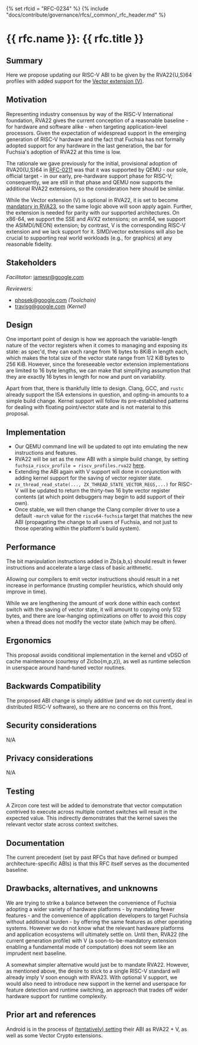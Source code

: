 <!-- mdformat off(templates not supported) -->
{% set rfcid = "RFC-0234" %}
{% include "docs/contribute/governance/rfcs/_common/_rfc_header.md" %}
# {{ rfc.name }}: {{ rfc.title }}
<!-- mdformat on -->

## Summary

Here we propose updating our RISC-V ABI to be given by the RVA22{U,S}64 profiles
with added support for the [Vector extension (V)][v-ext].

## Motivation

Representing industry consensus by way of the RISC-V International foundation,
RVA22 gives the current conception of a reasonable baseline - for hardware and
software alike - when targeting application-level processors. Given the
expectation of widespread support in the emerging generation of RISC-V hardware
and the fact that Fuchsia has not formally adopted support for any hardware in
the last generation, the bar for Fuchsia's adoption of RVA22 at this time is
low.

The rationale we gave previously for the initial, provisional adoption of
RVA20{U,S}64 in [RFC-0211][rfc-0211] was that it was supported by QEMU - our
sole, official target - in our early, pre-hardware support phase for RISC-V;
consequently, we are still in that phase and QEMU now supports the additional
RVA22 extensions, so the consideration here should be similar.

While the Vector extension (V) is optional in RVA22, it is set to become
[mandatory in RVA23][rva23], so the same logic above will soon apply again.
Further, the extension is needed for parity with our supported architectures.
On x86-64, we support the SSE and AVX2 extensions; on arm64, we support the
ASIMD(/NEON) extension; by contrast, V is the corresponding RISC-V extension
and we lack support for it. SIMD/vector extensions will also be crucial to
supporting real world workloads (e.g., for graphics) at any reasonable
fidelity.

## Stakeholders

*Facilitator:* jamesr@google.com

*Reviewers:*

-   phosek@google.com *(Toolchain)*
-   travisg@google.com *(Kernel)*

## Design

One important point of design is how we approach the variable-length nature of
the vector registers when it comes to managing and exposing its state: as
spec'd, they can each range from 16 bytes to 8KiB in length each, which makes
the total size of the vector state range from 1/2 KiB bytes to 256 KiB. However,
since the foreseeable vector extension implementations are limited to 16 byte
lengths, we can make that simplifying assumption that they are exactly 16 bytes
in length for now and punt on variability.

Apart from that, there is thankfully little to design. Clang, GCC, and `rustc`
already support the ISA extensions in question, and opting-in amounts to a
simple build change. Kernel support will follow its pre-established patterns for
dealing with floating point/vector state and is not material to this proposal.

## Implementation

*   Our QEMU command line will be updated to opt into emulating the new
    instructions and features.
*   RVA22 will be set as the new ABI with a simple build change, by setting
    `fuchsia_riscv_profile = riscv_profiles.rva22`
    [here][profile-build-setting].
*   Extending the ABI again with V support will done in conjunction with adding
    kernel support for the saving of vector register state.
*   `zx_thread_read_state(..., ZX_THREAD_STATE_VECTOR_REGS,...)` for RISC-V will
    be updated to return the thirty-two 16 byte vector register contents (at
    which point debuggers may begin to add support of their own).
*   Once stable, we will then change the Clang compiler driver to use a default
    `-march` value for the `riscv64-fuchsia` target that matches the new ABI
    (propagating the change to all users of Fuchsia, and not just to those
    operating within the platform's build system).

## Performance

The bit manipulation instructions added in Zb{a,b,s} should result in fewer
instructions and accelerate a large class of basic arithmetic.

Allowing our compilers to emit vector instructions should result in a net
increase in performance (trusting compiler heuristics, which should only improve
in time).

While we are lengthening the amount of work done within each context switch with
the saving of vector state, it will amount to copying only 512 bytes, and there
are low-hanging optimizations on offer to avoid this copy when a thread does not
modify the vector state (which may be often).

## Ergonomics

This proposal avoids conditional implementation in the kernel and vDSO of cache
maintenance (courtesy of Zicbo{m,p,z}), as well as runtime selection in
userspace around hand-tuned vector routines.

## Backwards Compatibility

The proposed ABI change is simply additive (and we do not currently deal in
distributed RISC-V software), so there are no concerns on this front.

## Security considerations

N/A

## Privacy considerations

N/A

## Testing

A Zircon core test will be added to demonstrate that vector computation
contrived to execute across multiple context switches will result in the
expected value. This indirectly demonstrates that the kernel saves the relevant
vector state across context switches.

## Documentation

The current precedent (set by past RFCs that have defined or bumped
architecture-specific ABIs) is that this RFC itself serves as the documented
baseline.

## Drawbacks, alternatives, and unknowns

We are trying to strike a balance between the convenience of Fuchsia adopting a
wider variety of hardware platforms - by mandating fewer features - and the
convenience of application developers to target Fuchsia without additional
burden - by offering the same features as other operating systems. However we
do not know what the relevant hardware platforms and application ecosystems will
ultimately settle on. Until then, RVA22 (the current generation profile) with V
(a soon-to-be-mandatory extension enabling a fundamental mode of computation)
does not seem like an imprudent next baseline.

A somewhat simpler alternative would just be to mandate RVA22. However, as
mentioned above, the desire to stick to a single RISC-V standard will already
imply V soon enough with RVA23. With optional V support, we would also need to
introduce new support in the kernel and userspace for feature detection and
runtime switching, an approach that trades off wider hardware support for
runtime complexity.

## Prior art and references

Android is in the process of [(tentatively) setting][android-tentative-abi]
their ABI as RVA22 + V, as well as some Vector Crypto extensions.

[android-tentative-abi]: https://youtu.be/xLwdUn3DQp8?feature=shared&t=16m30s
[profile-build-setting]: https://cs.opensource.google/fuchsia/fuchsia/+/main:build/config/riscv64/riscv64.gni;l=153;drc=0d68b683e16176330ec4a19f326d5d8bc2ab61dd
[rfc-0211]: /docs/contribute/governance/rfcs/0211_fuchsia_on_risc-v.md
[riscv-profiles]: https://github.com/riscv/riscv-profiles/blob/fe6d34eb871c4397dc1a5245edfa1293b869f755/profiles.adoc
[rva23]: https://github.com/riscv/riscv-profiles/blob/fe6d34eb871c4397dc1a5245edfa1293b869f755/rva23-profile.adoc
[v-ext]: https://github.com/riscv/riscv-v-spec/blob/master/v-spec.adoc
